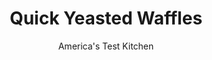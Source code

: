 ---
layout: ../../layouts/MarkdownPostLayout.astro
title: Quick Yeasted Waffles
author: America's Test Kitchen
pubDate: 2023-03-15
description: "You dont need hours to reap the benefits of yeast in these waffles."
image_url: https://res.cloudinary.com/hksqkdlah/image/upload/ar_1:1,c_fill,dpr_2.0,f_auto,fl_lossy.progressive.strip_profile,g_faces:auto,q_auto:low,w_344/SFS_QuickYeastedWaffles-114_wuopck
tags: ["Main Courses","Breakfast & Brunch"]
calories: 2450
protein: 9
carbohydrates: 45
fats: 19
fiber: 1
ingredients: ["1¾ cups, whole milk","3 tablespoons, sugar","2¼ teaspoons, instant yeast","2 cups (10 ounces), all-purpose flour","1 teaspoon, table salt","1 teaspoon, baking powder","8 tablespoons, unsalted butter, melted","2 , large eggs","2 teaspoons, vanilla extract"]
serves: 6
time: "40 minutes"
instructions: ["Adjust oven rack to middle position and heat oven to 200 degrees. Set wire rack in rimmed baking sheet and place sheet in oven.","Microwave milk in bowl until it reaches 110 degrees, 1 to 2 minutes, stirring halfway through microwaving. Whisk sugar and yeast into milk until yeast dissolves; let sit until bubbly, about 5 minutes.","Whisk flour, salt, and baking powder together in large bowl. Add melted butter, eggs, vanilla, and milk mixture to flour mixture and whisk until mostly smooth. Let batter sit for 10 minutes. Meanwhile, heat waffle iron according to manufacturer's instructions.","Whisk batter gently to deflate. Lightly coat cooking surface of waffle iron with vegetable oil spray. Cook waffles according to manufacturer's instructions until crisp, firm, and golden, 3 to 6 minutes (use about ¾ cup batter for 7-inch round Belgian waffle iron; adjust batter amount slightly as needed to spread batter to within ¼ inch of edge of iron), whisking batter between batches. Serve waffles immediately or transfer to prepared rack in oven until ready to serve."]
nutrition: ["188 mg Potassium, K","234 mg Phosphorus, P","158 mg Calcium, Ca","2 mg Iron, Fe","21 mg Magnesium, Mg","381 mg Sodium, Na","19 g Total lipid (fat)","3 mg Niacin","5 g Fatty acids, total monounsaturated","1 g Fatty acids, total polyunsaturated","1 µg Vitamin D (D2 + D3)","109 mg Cholesterol","11 g Fatty acids, total saturated","1 g Fiber, total dietary","72 µg Folic acid","60 µg Folate, food","10 g Sugars, total","1 µg Vitamin K (phylloquinone)","85 g Water","46 g Carbohydrate, by difference","184 µg Folate, DFE","9 g Protein","188 µg Vitamin A, RAE","45 g Carbohydrates (net)","408 kcal Energy","6 g Sugars, added","2450 calories"]
notes: "One envelope of instant yeast is 2¼ teaspoons. Even if your waffle maker has an indicator light or audio alert to let you know when the waffles are supposed to be done, we suggest following the visual cues in the recipe to determine doneness. We recommend serving the waffles with maple syrup, Banana-Nut Butterscotch Sauce, or Buttery Blueberry Maple Syrup."
---